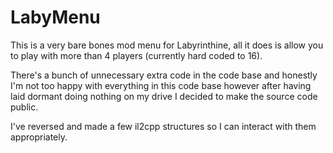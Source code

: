 # LabyMenu

This is a very bare bones mod menu for Labyrinthine, all it does is allow you to play with more than 4 players (currently hard coded to 16).

There's a bunch of unnecessary extra code in the code base and honestly I'm not too happy with everything in this code base however after having laid dormant doing nothing on my drive I decided to make the source code public.

I've reversed and made a few il2cpp structures so I can interact with them appropriately.
